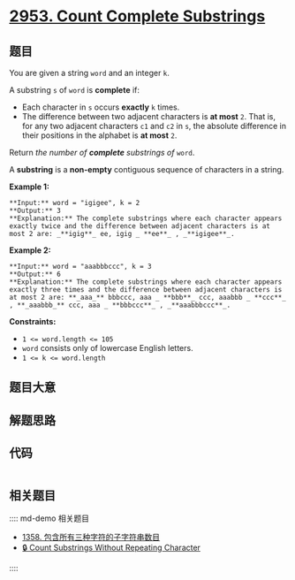# [2953. Count Complete Substrings](https://leetcode.com/problems/count-complete-substrings)

## 题目

You are given a string `word` and an integer `k`.

A substring `s` of `word` is **complete** if:

  * Each character in `s` occurs **exactly** `k` times.
  * The difference between two adjacent characters is **at most** `2`. That is, for any two adjacent characters `c1` and `c2` in `s`, the absolute difference in their positions in the alphabet is **at most** `2`.

Return _the number of **complete** substrings of_ `word`.

A **substring** is a **non-empty** contiguous sequence of characters in a
string.



**Example 1:**

    
    
    **Input:** word = "igigee", k = 2
    **Output:** 3
    **Explanation:** The complete substrings where each character appears exactly twice and the difference between adjacent characters is at most 2 are: _**igig**_ ee, igig _ **ee**_ , _**igigee**_.
    

**Example 2:**

    
    
    **Input:** word = "aaabbbccc", k = 3
    **Output:** 6
    **Explanation:** The complete substrings where each character appears exactly three times and the difference between adjacent characters is at most 2 are: **_aaa_** bbbccc, aaa _ **bbb**_ ccc, aaabbb _ **ccc**_ , **_aaabbb_** ccc, aaa _ **bbbccc**_ , _**aaabbbccc**_.
    



**Constraints:**

  * `1 <= word.length <= 105`
  * `word` consists only of lowercase English letters.
  * `1 <= k <= word.length`


## 题目大意

## 解题思路

## 代码

```javascript

```

## 相关题目

:::: md-demo 相关题目
- [1358. 包含所有三种字符的子字符串数目](https://leetcode.com/problems/number-of-substrings-containing-all-three-characters)
- [🔒 Count Substrings Without Repeating Character](https://leetcode.com/problems/count-substrings-without-repeating-character)

::::
